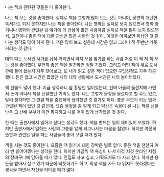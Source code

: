 <span style="font-family:AppleSDGothicNeo-Regular;">나는</span> <span style="font-family:AppleSDGothicNeo-Regular;">책과</span> <span style="font-family:AppleSDGothicNeo-Regular;">관련된</span> <span style="font-family:AppleSDGothicNeo-Regular;">것들은</span> <span style="font-family:AppleSDGothicNeo-Regular;">다</span> <span style="font-family:AppleSDGothicNeo-Regular;">좋아한다</span>. 

<span style="font-family:AppleSDGothicNeo-Regular;">나는</span> <span style="font-family:AppleSDGothicNeo-Regular;">책</span> <span style="font-family:AppleSDGothicNeo-Regular;">보는</span> <span style="font-family:AppleSDGothicNeo-Regular;">것을</span> <span style="font-family:AppleSDGothicNeo-Regular;">좋아한다</span>. <span style="font-family:AppleSDGothicNeo-Regular;">실제로</span> <span style="font-family:AppleSDGothicNeo-Regular;">책을</span> <span style="font-family:AppleSDGothicNeo-Regular;">그렇게</span> <span style="font-family:AppleSDGothicNeo-Regular;">많이</span> <span style="font-family:AppleSDGothicNeo-Regular;">보는</span> <span style="font-family:AppleSDGothicNeo-Regular;">것도</span> <span style="font-family:AppleSDGothicNeo-Regular;">아니며</span>, <span style="font-family:AppleSDGothicNeo-Regular;">당연히</span> <span style="font-family:AppleSDGothicNeo-Regular;">대단한</span> <span style="font-family:AppleSDGothicNeo-Regular;">독서가도</span> <span style="font-family:AppleSDGothicNeo-Regular;">되지</span> <span style="font-family:AppleSDGothicNeo-Regular;">못하지만</span> <span style="font-family:AppleSDGothicNeo-Regular;">나는</span> <span style="font-family:AppleSDGothicNeo-Regular;">책을</span> <span style="font-family:AppleSDGothicNeo-Regular;">좋아한다</span>. <span style="font-family:AppleSDGothicNeo-Regular;">나는</span> <span style="font-family:AppleSDGothicNeo-Regular;">영화는</span> <span style="font-family:AppleSDGothicNeo-Regular;">실제로</span> <span style="font-family:AppleSDGothicNeo-Regular;">보지</span> <span style="font-family:AppleSDGothicNeo-Regular;">않으면서</span> <span style="font-family:AppleSDGothicNeo-Regular;">영화</span> <span style="font-family:AppleSDGothicNeo-Regular;">줄거니나</span> <span style="font-family:AppleSDGothicNeo-Regular;">영화와</span> <span style="font-family:AppleSDGothicNeo-Regular;">관련된</span> <span style="font-family:AppleSDGothicNeo-Regular;">뒷</span> <span style="font-family:AppleSDGothicNeo-Regular;">얘기에</span> <span style="font-family:AppleSDGothicNeo-Regular;">더</span> <span style="font-family:AppleSDGothicNeo-Regular;">관심이</span> <span style="font-family:AppleSDGothicNeo-Regular;">많은</span> <span style="font-family:AppleSDGothicNeo-Regular;">사람처럼</span> <span style="font-family:AppleSDGothicNeo-Regular;">실제로</span> <span style="font-family:AppleSDGothicNeo-Regular;">책을</span> <span style="font-family:AppleSDGothicNeo-Regular;">많이</span> <span style="font-family:AppleSDGothicNeo-Regular;">보지</span> <span style="font-family:AppleSDGothicNeo-Regular;">않으면서</span>, <span style="font-family:AppleSDGothicNeo-Regular;">고전이나</span> <span style="font-family:AppleSDGothicNeo-Regular;">좋은</span> <span style="font-family:AppleSDGothicNeo-Regular;">책에</span> <span style="font-family:AppleSDGothicNeo-Regular;">대한</span> <span style="font-family:AppleSDGothicNeo-Regular;">관심은</span> <span style="font-family:AppleSDGothicNeo-Regular;">많은</span> <span style="font-family:AppleSDGothicNeo-Regular;">사람인</span> <span style="font-family:AppleSDGothicNeo-Regular;">것</span> <span style="font-family:AppleSDGothicNeo-Regular;">같아</span>. <span style="font-family:AppleSDGothicNeo-Regular;">이것은</span> <span style="font-family:AppleSDGothicNeo-Regular;">어찌보면</span> <span style="font-family:AppleSDGothicNeo-Regular;">욕심인</span> <span style="font-family:AppleSDGothicNeo-Regular;">것</span> <span style="font-family:AppleSDGothicNeo-Regular;">같다는</span> <span style="font-family:AppleSDGothicNeo-Regular;">생각도</span> <span style="font-family:AppleSDGothicNeo-Regular;">많이</span> <span style="font-family:AppleSDGothicNeo-Regular;">하게</span> <span style="font-family:AppleSDGothicNeo-Regular;">된다</span>. <span style="font-family:AppleSDGothicNeo-Regular;">책은</span> <span style="font-family:AppleSDGothicNeo-Regular;">많이</span> <span style="font-family:AppleSDGothicNeo-Regular;">보고</span> <span style="font-family:AppleSDGothicNeo-Regular;">싶은데</span> <span style="font-family:AppleSDGothicNeo-Regular;">시간은</span> <span style="font-family:AppleSDGothicNeo-Regular;">없고</span> <span style="font-family:AppleSDGothicNeo-Regular;">그러니</span> <span style="font-family:AppleSDGothicNeo-Regular;">책</span> <span style="font-family:AppleSDGothicNeo-Regular;">주변만</span> <span style="font-family:AppleSDGothicNeo-Regular;">기웃거리는</span> <span style="font-family:AppleSDGothicNeo-Regular;">것</span> <span style="font-family:AppleSDGothicNeo-Regular;">같다</span>.

<span style="font-family:AppleSDGothicNeo-Regular;">대학</span> <span style="font-family:AppleSDGothicNeo-Regular;">때는</span> <span style="font-family:AppleSDGothicNeo-Regular;">도서관</span> <span style="font-family:AppleSDGothicNeo-Regular;">서가를</span> <span style="font-family:AppleSDGothicNeo-Regular;">뒤적</span> <span style="font-family:AppleSDGothicNeo-Regular;">거리면서</span> <span style="font-family:AppleSDGothicNeo-Regular;">마치</span> <span style="font-family:AppleSDGothicNeo-Regular;">보물</span> <span style="font-family:AppleSDGothicNeo-Regular;">찾기를</span> <span style="font-family:AppleSDGothicNeo-Regular;">하는</span> <span style="font-family:AppleSDGothicNeo-Regular;">사람</span> <span style="font-family:AppleSDGothicNeo-Regular;">처럼</span> <span style="font-family:AppleSDGothicNeo-Regular;">이</span> <span style="font-family:AppleSDGothicNeo-Regular;">책</span> <span style="font-family:AppleSDGothicNeo-Regular;">저</span> <span style="font-family:AppleSDGothicNeo-Regular;">책</span> <span style="font-family:AppleSDGothicNeo-Regular;">보는</span> <span style="font-family:AppleSDGothicNeo-Regular;">것을</span> <span style="font-family:AppleSDGothicNeo-Regular;">좋아했다</span>. <span style="font-family:AppleSDGothicNeo-Regular;">우연히</span> <span style="font-family:AppleSDGothicNeo-Regular;">좋은</span> <span style="font-family:AppleSDGothicNeo-Regular;">책을</span> <span style="font-family:AppleSDGothicNeo-Regular;">발견하면</span> <span style="font-family:AppleSDGothicNeo-Regular;">정말</span> <span style="font-family:AppleSDGothicNeo-Regular;">기뻤다</span>. <span style="font-family:AppleSDGothicNeo-Regular;">그리고</span> <span style="font-family:AppleSDGothicNeo-Regular;">어떤</span> <span style="font-family:AppleSDGothicNeo-Regular;">책이</span> <span style="font-family:AppleSDGothicNeo-Regular;">새로</span> <span style="font-family:AppleSDGothicNeo-Regular;">도서관에</span> <span style="font-family:AppleSDGothicNeo-Regular;">들어</span> <span style="font-family:AppleSDGothicNeo-Regular;">왔는지</span> <span style="font-family:AppleSDGothicNeo-Regular;">자주</span> <span style="font-family:AppleSDGothicNeo-Regular;">찾아보고</span>, <span style="font-family:AppleSDGothicNeo-Regular;">또</span> <span style="font-family:AppleSDGothicNeo-Regular;">내가</span> <span style="font-family:AppleSDGothicNeo-Regular;">읽고</span> <span style="font-family:AppleSDGothicNeo-Regular;">싶은</span> <span style="font-family:AppleSDGothicNeo-Regular;">책이</span> <span style="font-family:AppleSDGothicNeo-Regular;">없으면</span> <span style="font-family:AppleSDGothicNeo-Regular;">구입신청도</span> <span style="font-family:AppleSDGothicNeo-Regular;">자주</span> <span style="font-family:AppleSDGothicNeo-Regular;">하곤</span> <span style="font-family:AppleSDGothicNeo-Regular;">했다</span>. <span style="font-family:AppleSDGothicNeo-Regular;">돈은</span> <span style="font-family:AppleSDGothicNeo-Regular;">없고</span> <span style="font-family:AppleSDGothicNeo-Regular;">시간은</span> <span style="font-family:AppleSDGothicNeo-Regular;">많았던</span> <span style="font-family:AppleSDGothicNeo-Regular;">나의</span> <span style="font-family:AppleSDGothicNeo-Regular;">대학</span> <span style="font-family:AppleSDGothicNeo-Regular;">생활에서</span> <span style="font-family:AppleSDGothicNeo-Regular;">도서관은</span> <span style="font-family:AppleSDGothicNeo-Regular;">나의</span> <span style="font-family:AppleSDGothicNeo-Regular;">놀이터였다</span>.

<span style="font-family:AppleSDGothicNeo-Regular;">책</span> <span style="font-family:AppleSDGothicNeo-Regular;">선물도</span> <span style="font-family:AppleSDGothicNeo-Regular;">많이</span> <span style="font-family:AppleSDGothicNeo-Regular;">했다</span>. <span style="font-family:AppleSDGothicNeo-Regular;">지금</span> <span style="font-family:AppleSDGothicNeo-Regular;">생각하니</span> <span style="font-family:AppleSDGothicNeo-Regular;">참</span> <span style="font-family:AppleSDGothicNeo-Regular;">황당한</span> <span style="font-family:AppleSDGothicNeo-Regular;">일이었는데</span>, <span style="font-family:AppleSDGothicNeo-Regular;">선배</span> <span style="font-family:AppleSDGothicNeo-Regular;">아들의</span> <span style="font-family:AppleSDGothicNeo-Regular;">돌잔치에</span> <span style="font-family:AppleSDGothicNeo-Regular;">가면서</span> <span style="font-family:AppleSDGothicNeo-Regular;">돈이</span> <span style="font-family:AppleSDGothicNeo-Regular;">아니라</span> <span style="font-family:AppleSDGothicNeo-Regular;">책을</span> <span style="font-family:AppleSDGothicNeo-Regular;">선물했던</span> <span style="font-family:AppleSDGothicNeo-Regular;">기억도</span> <span style="font-family:AppleSDGothicNeo-Regular;">있다</span>. <span style="font-family:AppleSDGothicNeo-Regular;">나는</span> <span style="font-family:AppleSDGothicNeo-Regular;">그렇게</span> <span style="font-family:AppleSDGothicNeo-Regular;">물정을</span> <span style="font-family:AppleSDGothicNeo-Regular;">몰랐다고</span> <span style="font-family:AppleSDGothicNeo-Regular;">할</span> <span style="font-family:AppleSDGothicNeo-Regular;">수도</span> <span style="font-family:AppleSDGothicNeo-Regular;">있고</span>, <span style="font-family:AppleSDGothicNeo-Regular;">달리</span> <span style="font-family:AppleSDGothicNeo-Regular;">생각하면</span> <span style="font-family:AppleSDGothicNeo-Regular;">그</span> <span style="font-family:AppleSDGothicNeo-Regular;">만큼</span> <span style="font-family:AppleSDGothicNeo-Regular;">책을</span> <span style="font-family:AppleSDGothicNeo-Regular;">중요하게</span> <span style="font-family:AppleSDGothicNeo-Regular;">생각했던</span> <span style="font-family:AppleSDGothicNeo-Regular;">것</span> <span style="font-family:AppleSDGothicNeo-Regular;">같기도</span> <span style="font-family:AppleSDGothicNeo-Regular;">하다</span>. <span style="font-family:AppleSDGothicNeo-Regular;">좋은</span> <span style="font-family:AppleSDGothicNeo-Regular;">부모가</span> <span style="font-family:AppleSDGothicNeo-Regular;">되는</span> <span style="font-family:AppleSDGothicNeo-Regular;">법과</span> <span style="font-family:AppleSDGothicNeo-Regular;">관련된</span> <span style="font-family:AppleSDGothicNeo-Regular;">책이</span> <span style="font-family:AppleSDGothicNeo-Regular;">었던</span> <span style="font-family:AppleSDGothicNeo-Regular;">것</span> <span style="font-family:AppleSDGothicNeo-Regular;">같은데</span>, <span style="font-family:AppleSDGothicNeo-Regular;">요즘</span> <span style="font-family:AppleSDGothicNeo-Regular;">물정을</span> <span style="font-family:AppleSDGothicNeo-Regular;">좀</span> <span style="font-family:AppleSDGothicNeo-Regular;">알게</span> <span style="font-family:AppleSDGothicNeo-Regular;">되고</span> <span style="font-family:AppleSDGothicNeo-Regular;">약간은</span> <span style="font-family:AppleSDGothicNeo-Regular;">속물이</span> <span style="font-family:AppleSDGothicNeo-Regular;">된</span> <span style="font-family:AppleSDGothicNeo-Regular;">나는</span> <span style="font-family:AppleSDGothicNeo-Regular;">책을</span> <span style="font-family:AppleSDGothicNeo-Regular;">선물</span> <span style="font-family:AppleSDGothicNeo-Regular;">받은</span> <span style="font-family:AppleSDGothicNeo-Regular;">그</span> <span style="font-family:AppleSDGothicNeo-Regular;">선배</span> <span style="font-family:AppleSDGothicNeo-Regular;">부부가</span> <span style="font-family:AppleSDGothicNeo-Regular;">이건</span> <span style="font-family:AppleSDGothicNeo-Regular;">뭐지하고</span> <span style="font-family:AppleSDGothicNeo-Regular;">나를</span> <span style="font-family:AppleSDGothicNeo-Regular;">어이</span> <span style="font-family:AppleSDGothicNeo-Regular;">없게</span> <span style="font-family:AppleSDGothicNeo-Regular;">생각했을</span> <span style="font-family:AppleSDGothicNeo-Regular;">것</span> <span style="font-family:AppleSDGothicNeo-Regular;">같다</span>.

<span style="font-family:AppleSDGothicNeo-Regular;">한</span> <span style="font-family:AppleSDGothicNeo-Regular;">때는</span> <span style="font-family:AppleSDGothicNeo-Regular;">출판사에서</span> <span style="font-family:AppleSDGothicNeo-Regular;">일하고</span> <span style="font-family:AppleSDGothicNeo-Regular;">싶다는</span> <span style="font-family:AppleSDGothicNeo-Regular;">생각도</span> <span style="font-family:AppleSDGothicNeo-Regular;">했다</span>. <span style="font-family:AppleSDGothicNeo-Regular;">책을</span> <span style="font-family:AppleSDGothicNeo-Regular;">만드는</span> <span style="font-family:AppleSDGothicNeo-Regular;">일이</span> <span style="font-family:AppleSDGothicNeo-Regular;">재미있어</span> <span style="font-family:AppleSDGothicNeo-Regular;">보였다</span>. <span style="font-family:AppleSDGothicNeo-Regular;">하지만</span> <span style="font-family:AppleSDGothicNeo-Regular;">출판사에서</span> <span style="font-family:AppleSDGothicNeo-Regular;">일하는</span> <span style="font-family:AppleSDGothicNeo-Regular;">사람의</span> <span style="font-family:AppleSDGothicNeo-Regular;">고충을</span> <span style="font-family:AppleSDGothicNeo-Regular;">알게</span> <span style="font-family:AppleSDGothicNeo-Regular;">되고나서는</span> <span style="font-family:AppleSDGothicNeo-Regular;">마음을</span> <span style="font-family:AppleSDGothicNeo-Regular;">접었다</span>. <span style="font-family:AppleSDGothicNeo-Regular;">하지만</span> <span style="font-family:AppleSDGothicNeo-Regular;">여전히</span> <span style="font-family:AppleSDGothicNeo-Regular;">출판과</span> <span style="font-family:AppleSDGothicNeo-Regular;">관련된</span> <span style="font-family:AppleSDGothicNeo-Regular;">일을</span> <span style="font-family:AppleSDGothicNeo-Regular;">하는</span> <span style="font-family:AppleSDGothicNeo-Regular;">사람들이</span> <span style="font-family:AppleSDGothicNeo-Regular;">좋아</span> <span style="font-family:AppleSDGothicNeo-Regular;">보일</span> <span style="font-family:AppleSDGothicNeo-Regular;">때가</span> <span style="font-family:AppleSDGothicNeo-Regular;">있다</span>.

<span style="font-family:AppleSDGothicNeo-Regular;">책을</span> <span style="font-family:AppleSDGothicNeo-Regular;">사는</span> <span style="font-family:AppleSDGothicNeo-Regular;">것도</span> <span style="font-family:AppleSDGothicNeo-Regular;">좋아한다</span>. <span style="font-family:AppleSDGothicNeo-Regular;">요즘은</span> <span style="font-family:AppleSDGothicNeo-Regular;">책</span> <span style="font-family:AppleSDGothicNeo-Regular;">읽기에</span> <span style="font-family:AppleSDGothicNeo-Regular;">대한</span> <span style="font-family:AppleSDGothicNeo-Regular;">강박은</span> <span style="font-family:AppleSDGothicNeo-Regular;">별로</span> <span style="font-family:AppleSDGothicNeo-Regular;">없다</span>. <span style="font-family:AppleSDGothicNeo-Regular;">좋은</span> <span style="font-family:AppleSDGothicNeo-Regular;">책을</span> <span style="font-family:AppleSDGothicNeo-Regular;">천천히</span> <span style="font-family:AppleSDGothicNeo-Regular;">여러</span> <span style="font-family:AppleSDGothicNeo-Regular;">번</span> <span style="font-family:AppleSDGothicNeo-Regular;">읽어야겠다는</span> <span style="font-family:AppleSDGothicNeo-Regular;">생각을</span> <span style="font-family:AppleSDGothicNeo-Regular;">한다</span>. <span style="font-family:AppleSDGothicNeo-Regular;">하지만</span> <span style="font-family:AppleSDGothicNeo-Regular;">가끔씩</span> <span style="font-family:AppleSDGothicNeo-Regular;">책</span> <span style="font-family:AppleSDGothicNeo-Regular;">욕심이</span> <span style="font-family:AppleSDGothicNeo-Regular;">나서</span> <span style="font-family:AppleSDGothicNeo-Regular;">이것</span> <span style="font-family:AppleSDGothicNeo-Regular;">저것</span> <span style="font-family:AppleSDGothicNeo-Regular;">온라인</span> <span style="font-family:AppleSDGothicNeo-Regular;">서점의</span> <span style="font-family:AppleSDGothicNeo-Regular;">장바구니에</span> <span style="font-family:AppleSDGothicNeo-Regular;">담아둘</span> <span style="font-family:AppleSDGothicNeo-Regular;">때가</span> <span style="font-family:AppleSDGothicNeo-Regular;">많다</span>. <span style="font-family:AppleSDGothicNeo-Regular;">전집도</span> <span style="font-family:AppleSDGothicNeo-Regular;">사고</span> <span style="font-family:AppleSDGothicNeo-Regular;">싶고</span>, <span style="font-family:AppleSDGothicNeo-Regular;">기획도서도</span> <span style="font-family:AppleSDGothicNeo-Regular;">다</span> <span style="font-family:AppleSDGothicNeo-Regular;">사고</span> <span style="font-family:AppleSDGothicNeo-Regular;">싶다</span>. <span style="font-family:AppleSDGothicNeo-Regular;">하지만</span> <span style="font-family:AppleSDGothicNeo-Regular;">용돈을</span> <span style="font-family:AppleSDGothicNeo-Regular;">받아서</span> <span style="font-family:AppleSDGothicNeo-Regular;">살고</span> <span style="font-family:AppleSDGothicNeo-Regular;">있기</span> <span style="font-family:AppleSDGothicNeo-Regular;">때문에</span> <span style="font-family:AppleSDGothicNeo-Regular;">빠듯하기도</span> <span style="font-family:AppleSDGothicNeo-Regular;">하고</span>, <span style="font-family:AppleSDGothicNeo-Regular;">막상</span> <span style="font-family:AppleSDGothicNeo-Regular;">책을</span> <span style="font-family:AppleSDGothicNeo-Regular;">사도</span> <span style="font-family:AppleSDGothicNeo-Regular;">다</span> <span style="font-family:AppleSDGothicNeo-Regular;">읽지도</span> <span style="font-family:AppleSDGothicNeo-Regular;">못하겠다는</span> <span style="font-family:AppleSDGothicNeo-Regular;">생각을</span> <span style="font-family:AppleSDGothicNeo-Regular;">하면서</span> <span style="font-family:AppleSDGothicNeo-Regular;">자신을</span> <span style="font-family:AppleSDGothicNeo-Regular;">타이를</span> <span style="font-family:AppleSDGothicNeo-Regular;">때가</span> <span style="font-family:AppleSDGothicNeo-Regular;">많다</span>.